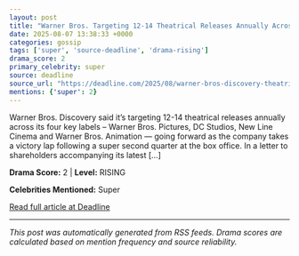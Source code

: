 ```yaml
---
layout: post
title: "Warner Bros. Targeting 12-14 Theatrical Releases Annually Across Key Labels"
date: 2025-08-07 13:38:33 +0000
categories: gossip
tags: ['super', 'source-deadline', 'drama-rising']
drama_score: 2
primary_celebrity: super
source: deadline
source_url: "https://deadline.com/2025/08/warner-bros-discovery-theatrical-releases-key-labels-1236481064/"
mentions: {'super': 2}
---
```


Warner Bros. Discovery said it’s targeting 12-14 theatrical releases annually across its four key labels – Warner Bros. Pictures, DC Studios, New Line Cinema and Warner Bros. Animation &#8212; going forward as the company takes a victory lap following a super second quarter at the box office. In a letter to shareholders accompanying its latest [&#8230;]

**Drama Score:** 2 | **Level:** RISING

**Celebrities Mentioned:** Super

[Read full article at Deadline](https://deadline.com/2025/08/warner-bros-discovery-theatrical-releases-key-labels-1236481064/)

---
*This post was automatically generated from RSS feeds. Drama scores are calculated based on mention frequency and source reliability.*
